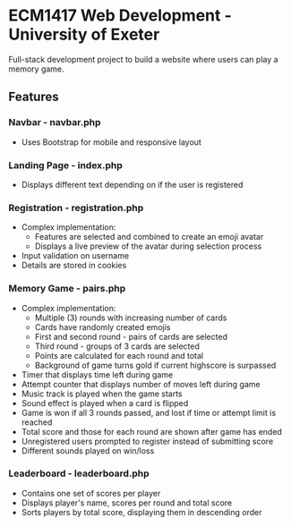 # ECM1417 Web Development - University of Exeter

Full-stack development project to build a website where users can play a memory game.

## Features

### Navbar - navbar.php

* Uses Bootstrap for mobile and responsive layout

### Landing Page - index.php

* Displays different text depending on if the user is registered

### Registration - registration.php

* Complex implementation:
    * Features are selected and combined to create an emoji avatar
    * Displays a live preview of the avatar during selection process
* Input validation on username
* Details are stored in cookies

### Memory Game - pairs.php

* Complex implementation:
    * Multiple (3) rounds with increasing number of cards
    * Cards have randomly created emojis
    * First and second round - pairs of cards are selected
    * Third round - groups of 3 cards are selected
    * Points are calculated for each round and total
    * Background of game turns gold if current highscore is surpassed
* Timer that displays time left during game
* Attempt counter that displays number of moves left during game
* Music track is played when the game starts
* Sound effect is played when a card is flipped
* Game is won if all 3 rounds passed, and lost if time or attempt limit is reached
* Total score and those for each round are shown after game has ended
* Unregistered users prompted to register instead of submitting score
* Different sounds played on win/loss

### Leaderboard - leaderboard.php

* Contains one set of scores per player
* Displays player's name, scores per round and total score
* Sorts players by total score, displaying them in descending order
